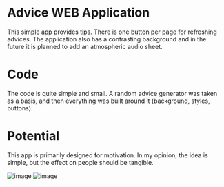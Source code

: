 # Advice WEB Application
This simple app provides tips. There is one button per page for refreshing advices. The application also has a contrasting background and in the future it is planned to add an atmospheric audio sheet.

# Code
The code is quite simple and small. A random advice generator was taken as a basis, and then everything was built around it (background, styles, buttons).


# Potential
This app is primarily designed for motivation. In my opinion, the idea is simple, but the effect on people should be tangible.

![image](https://user-images.githubusercontent.com/63999845/102658472-d3917f00-41a1-11eb-8508-443ab7101d52.png)
![image](https://user-images.githubusercontent.com/63999845/102658765-6cc09580-41a2-11eb-89d8-0fbfbd684946.png)

